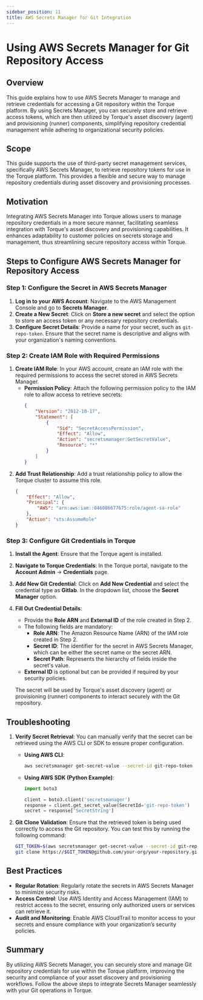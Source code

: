 ```yaml
---
sidebar_position: 11
title: AWS Secrets Manager for Git Integration
---
```


# Using AWS Secrets Manager for Git Repository Access

## Overview
This guide explains how to use AWS Secrets Manager to manage and retrieve credentials for accessing a Git repository within the Torque platform. By using Secrets Manager, you can securely store and retrieve access tokens, which are then utilized by Torque's asset discovery (agent) and provisioning (runner) components, simplifying repository credential management while adhering to organizational security policies.

## Scope
This guide supports the use of third-party secret management services, specifically AWS Secrets Manager, to retrieve repository tokens for use in the Torque platform. This provides a flexible and secure way to manage repository credentials during asset discovery and provisioning processes.

## Motivation
Integrating AWS Secrets Manager into Torque allows users to manage repository credentials in a more secure manner, facilitating seamless integration with Torque's asset discovery and provisioning capabilities. It enhances adaptability to customer policies on secrets storage and management, thus streamlining secure repository access within Torque.

## Steps to Configure AWS Secrets Manager for Repository Access

### Step 1: Configure the Secret in AWS Secrets Manager
1. **Log in to your AWS Account**: Navigate to the AWS Management Console and go to **Secrets Manager**.
2. **Create a New Secret**: Click on **Store a new secret** and select the option to store an access token or any necessary repository credentials.
3. **Configure Secret Details**: Provide a name for your secret, such as `git-repo-token`. Ensure that the secret name is descriptive and aligns with your organization's naming conventions.

### Step 2: Create IAM Role with Required Permissions
1. **Create IAM Role**: In your AWS account, create an IAM role with the required permissions to access the secret stored in AWS Secrets Manager.
   - **Permission Policy**: Attach the following permission policy to the IAM role to allow access to retrieve secrets:
     ```json
     {
         "Version": "2012-10-17",
         "Statement": [
             {
                 "Sid": "SecretAccessPermission",
                 "Effect": "Allow",
                 "Action": "secretsmanager:GetSecretValue",
                 "Resource": "*"
             }
         ]
     }
     ```
2. **Add Trust Relationship**: Add a trust relationship policy to allow the Torque cluster to assume this role.
   ```json
   {
       "Effect": "Allow",
       "Principal": {
           "AWS": "arn:aws:iam::046086677675:role/agent-sa-role"
       },
       "Action": "sts:AssumeRole"
   }
   ```

### Step 3: Configure Git Credentials in Torque
1. **Install the Agent**: Ensure that the Torque agent is installed.
2. **Navigate to Torque Credentials**: In the Torque portal, navigate to the **Account Admin** -> **Credentials** page.
3. **Add New Git Credential**: Click on **Add New Credential** and select the credential type as **Gitlab**. In the dropdown list, choose the **Secret Manager** option.
4. **Fill Out Credential Details**:
   - Provide the **Role ARN** and **External ID** of the role created in Step 2.
   - The following fields are mandatory:
     - **Role ARN**: The Amazon Resource Name (ARN) of the IAM role created in Step 2.
     - **Secret ID**: The identifier for the secret in AWS Secrets Manager, which can be either the secret name or the secret ARN.
     - **Secret Path**: Represents the hierarchy of fields inside the secret's value.
   - **External ID** is optional but can be provided if required by your security policies.

   The secret will be used by Torque's asset discovery (agent) or provisioning (runner) components to interact securely with the Git repository.

## Troubleshooting
1. **Verify Secret Retrieval**: You can manually verify that the secret can be retrieved using the AWS CLI or SDK to ensure proper configuration.
   - **Using AWS CLI**:
     ```sh
     aws secretsmanager get-secret-value --secret-id git-repo-token
     ```
   - **Using AWS SDK (Python Example)**:
     ```python
     import boto3

     client = boto3.client('secretsmanager')
     response = client.get_secret_value(SecretId='git-repo-token')
     secret = response['SecretString']
     ```

2. **Git Clone Validation**: Ensure that the retrieved token is being used correctly to access the Git repository. You can test this by running the following command:
   ```sh
   GIT_TOKEN=$(aws secretsmanager get-secret-value --secret-id git-repo-token --query SecretString --output text)
   git clone https://$GIT_TOKEN@github.com/your-org/your-repository.git
   ```

## Best Practices
- **Regular Rotation**: Regularly rotate the secrets in AWS Secrets Manager to minimize security risks.
- **Access Control**: Use AWS Identity and Access Management (IAM) to restrict access to the secret, ensuring only authorized users or services can retrieve it.
- **Audit and Monitoring**: Enable AWS CloudTrail to monitor access to your secrets and ensure compliance with your organization’s security policies.

## Summary
By utilizing AWS Secrets Manager, you can securely store and manage Git repository credentials for use within the Torque platform, improving the security and compliance of your asset discovery and provisioning workflows. Follow the above steps to integrate Secrets Manager seamlessly with your Git operations in Torque.

